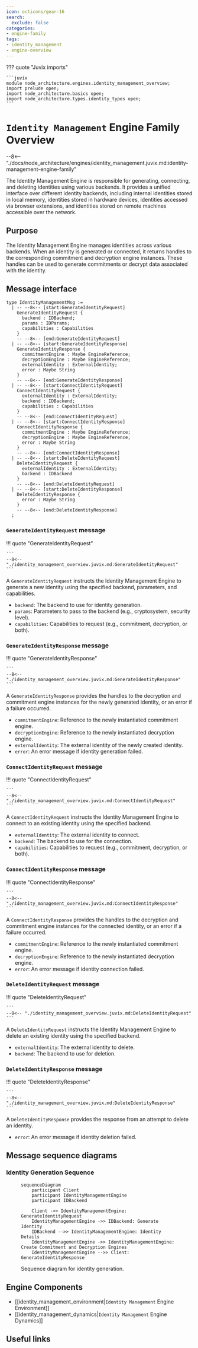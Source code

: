 ```yaml
---
icon: octicons/gear-16
search:
  exclude: false
categories:
- engine-family
tags:
- identity_management
- engine-overview
---
```


??? quote "Juvix imports"

    ```juvix
    module node_architecture.engines.identity_management_overview;
    import prelude open;
    import node_architecture.basics open;
    import node_architecture.types.identity_types open;
    ```

# `Identity Management` Engine Family Overview

--8<-- "./docs/node_architecture/engines/identity_management.juvix.md:identity-management-engine-family"

The Identity Management Engine is responsible for generating, connecting, and deleting identities using various backends. It provides a unified interface over different identity backends, including internal identities stored in local memory, identities stored in hardware devices, identities accessed via browser extensions, and identities stored on remote machines accessible over the network.

## Purpose

The Identity Management Engine manages identities across various backends. When an identity is generated or connected, it returns handles to the corresponding commitment and decryption engine instances. These handles can be used to generate commitments or decrypt data associated with the identity.

## Message interface

<!-- --8<-- [start:IdentityManagementMsg] -->
```juvix
type IdentityManagementMsg :=
  | -- --8<-- [start:GenerateIdentityRequest]
    GenerateIdentityRequest {
      backend : IDBackend;
      params : IDParams;
      capabilities : Capabilities
    }
    -- --8<-- [end:GenerateIdentityRequest]
  | -- --8<-- [start:GenerateIdentityResponse]
    GenerateIdentityResponse {
      commitmentEngine : Maybe EngineReference;
      decryptionEngine : Maybe EngineReference;
      externalIdentity : ExternalIdentity;
      error : Maybe String
    }
    -- --8<-- [end:GenerateIdentityResponse]
  | -- --8<-- [start:ConnectIdentityRequest]
    ConnectIdentityRequest {
      externalIdentity : ExternalIdentity;
      backend : IDBackend;
      capabilities : Capabilities
    }
    -- --8<-- [end:ConnectIdentityRequest]
  | -- --8<-- [start:ConnectIdentityResponse]
    ConnectIdentityResponse {
      commitmentEngine : Maybe EngineReference;
      decryptionEngine : Maybe EngineReference;
      error : Maybe String
    }
    -- --8<-- [end:ConnectIdentityResponse]
  | -- --8<-- [start:DeleteIdentityRequest]
    DeleteIdentityRequest {
      externalIdentity : ExternalIdentity;
      backend : IDBackend
    }
    -- --8<-- [end:DeleteIdentityRequest]
  | -- --8<-- [start:DeleteIdentityResponse]
    DeleteIdentityResponse {
      error : Maybe String
    }
    -- --8<-- [end:DeleteIdentityResponse]
  ;
```
<!-- --8<-- [end:IdentityManagementMsg] -->

### `GenerateIdentityRequest` message

!!! quote "GenerateIdentityRequest"

    ```
    --8<-- "./identity_management_overview.juvix.md:GenerateIdentityRequest"
    ```

A `GenerateIdentityRequest` instructs the Identity Management Engine to generate a new identity using the specified backend, parameters, and capabilities.

- `backend`: The backend to use for identity generation.
- `params`: Parameters to pass to the backend (e.g., cryptosystem, security level).
- `capabilities`: Capabilities to request (e.g., commitment, decryption, or both).

### `GenerateIdentityResponse` message

!!! quote "GenerateIdentityResponse"

    ```
    --8<-- "./identity_management_overview.juvix.md:GenerateIdentityResponse"
    ```

A `GenerateIdentityResponse` provides the handles to the decryption and commitment engine instances for the newly generated identity, or an error if a failure occurred.

- `commitmentEngine`: Reference to the newly instantiated commitment engine.
- `decryptionEngine`: Reference to the newly instantiated decryption engine.
- `externalIdentity`: The external identity of the newly created identity.
- `error`: An error message if identity generation failed.

### `ConnectIdentityRequest` message

!!! quote "ConnectIdentityRequest"

    ```
    --8<-- "./identity_management_overview.juvix.md:ConnectIdentityRequest"
    ```

A `ConnectIdentityRequest` instructs the Identity Management Engine to connect to an existing identity using the specified backend.

- `externalIdentity`: The external identity to connect.
- `backend`: The backend to use for the connection.
- `capabilities`: Capabilities to request (e.g., commitment, decryption, or both).

### `ConnectIdentityResponse` message

!!! quote "ConnectIdentityResponse"

    ```
    --8<-- "./identity_management_overview.juvix.md:ConnectIdentityResponse"
    ```

A `ConnectIdentityResponse` provides the handles to the decryption and commitment engine instances for the connected identity, or an error if a failure occurred.

- `commitmentEngine`: Reference to the newly instantiated commitment engine.
- `decryptionEngine`: Reference to the newly instantiated decryption engine.
- `error`: An error message if identity connection failed.

### `DeleteIdentityRequest` message

!!! quote "DeleteIdentityRequest"

    ```
    --8<-- "./identity_management_overview.juvix.md:DeleteIdentityRequest"
    ```

A `DeleteIdentityRequest` instructs the Identity Management Engine to delete an existing identity using the specified backend.

- `externalIdentity`: The external identity to delete.
- `backend`: The backend to use for deletion.

### `DeleteIdentityResponse` message

!!! quote "DeleteIdentityResponse"

    ```
    --8<-- "./identity_management_overview.juvix.md:DeleteIdentityResponse"
    ```

A `DeleteIdentityResponse` provides the response from an attempt to delete an identity.

- `error`: An error message if identity deletion failed.

## Message sequence diagrams

### Identity Generation Sequence

<!-- --8<-- [start:message-sequence-diagram] -->
<figure markdown="span">

```mermaid
sequenceDiagram
    participant Client
    participant IdentityManagementEngine
    participant IDBackend

    Client ->> IdentityManagementEngine: GenerateIdentityRequest
    IdentityManagementEngine ->> IDBackend: Generate Identity
    IDBackend -->> IdentityManagementEngine: Identity Details
    IdentityManagementEngine ->> IdentityManagementEngine: Create Commitment and Decryption Engines
    IdentityManagementEngine -->> Client: GenerateIdentityResponse
```

<figcaption markdown="span">
Sequence diagram for identity generation.
</figcaption>
</figure>
<!-- --8<-- [end:message-sequence-diagram] -->

## Engine Components

- [[identity_management_environment|`Identity Management` Engine Environment]]
- [[identity_management_dynamics|`Identity Management` Engine Dynamics]]

## Useful links
